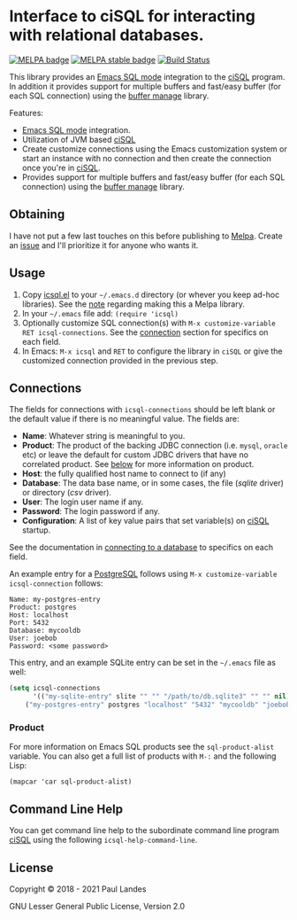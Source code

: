 # Interface to ciSQL for interacting with relational databases.

[![MELPA badge][melpa-badge]][melpa-link]
[![MELPA stable badge][melpa-stable-badge]][melpa-stable-link]
[![Build Status][build-badge]][build-link]


This library provides an [Emacs SQL mode] integration to the [ciSQL] program.
In addition it provides support for multiple buffers and fast/easy buffer (for
each SQL connection) using the [buffer manage] library.

Features:

* [Emacs SQL mode] integration.
* Utilization of JVM based [ciSQL]
* Create customize connections using the Emacs customization system or start an
  instance with no connection and then create the connection once you're in
  [ciSQL].
* Provides support for multiple buffers and fast/easy buffer (for each SQL
  connection) using the [buffer manage] library.


## Obtaining

I have not put a few last touches on this before publishing
to [Melpa](https://melpa.org/).  Create
an [issue](https://github.com/plandes/icsql/issues/new) and I'll prioritize it
for anyone who wants it.


## Usage

1. Copy [icsql.el](icsql.el) to your `~/.emacs.d` directory (or whever you keep
   ad-hoc libraries).  See the [note](#obtaining) regarding making this a Melpa
   library.
2. In your `~/.emacs` file add: `(require 'icsql)`
3. Optionally customize SQL connection(s) with `M-x customize-variable RET
   icsql-connections`.  See the [connection](#connections) section for
   specifics on each field.
4. In Emacs: `M-x icsql` and `RET` to configure the library in `ciSQL` or give
   the customized connection provided in the previous step.


## Connections

The fields for connections with `icsql-connections` should be left blank or the
default value if there is no meaningful value.  The fields are:

* **Name**: Whatever string is meaningful to you.
* **Product**: The product of the backing JDBC connection (i.e. `mysql`,
  `oracle` etc) or leave the default for custom JDBC drivers that have no
  correlated product.  See [below](#product) for more information on product.
* **Host**: the fully qualified host name to connect to (if any)
* **Database**: The data base name, or in some cases, the file (*sqlite*
  driver) or directory (*csv* driver).
* **User**: The login user name if any.
* **Password**: The login password if any.
* **Configuration**: A list of key value pairs that set variable(s) on [ciSQL] startup.

See the documentation in [connecting to a database] to specifics on each field.

An example entry for a [PostgreSQL] follows using
`M-x customize-variable icsql-connection` follows:
```bluespec
Name: my-postgres-entry
Product: postgres
Host: localhost
Port: 5432
Database: mycooldb
User: joebob
Password: <some password>
```

This entry, and an example SQLite entry can be set in the `~/.emacs` file as
well:
```lisp
(setq icsql-connections
      '(("my-sqlite-entry" slite "" "" "/path/to/db.sqlite3" "" "" nil)
	("my-postgres-entry" postgres "localhost" "5432" "mycooldb" "joebob" "some password" nil)))
```



### Product

For more information on Emacs SQL products see the `sql-product-alist`
variable.  You can also get a full list of products with `M-:` and the following Lisp:
```emacs-lisp
(mapcar 'car sql-product-alist)
```


## Command Line Help

You can get command line help to the subordinate command line program [ciSQL]
using the following `icsql-help-command-line`.


## License

Copyright © 2018 - 2021 Paul Landes

GNU Lesser General Public License, Version 2.0


<!-- links -->

[melpa-link]: https://melpa.org/#/icsql
[melpa-stable-link]: https://stable.melpa.org/#/icsql
[melpa-badge]: https://melpa.org/packages/icsql-badge.svg
[melpa-stable-badge]: https://stable.melpa.org/packages/icsql-badge.svg
[build-badge]: https://github.com/plandes/icsql/workflows/CI/badge.svg
[build-link]: https://github.com/plandes/icsql/actions

[Emacs SQL mode]: https://www.emacswiki.org/emacs/SqlMode
[ciSQL]: https://github.com/plandes/cisql
[buffer manage]: https://github.com/plandes/buffer-manage
[connecting to a database]: https://github.com/plandes/cisql#connecting-to-a-database
[PostgreSQL]: https://www.postgresql.org
